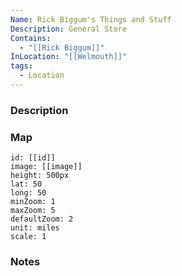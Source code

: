 ```yaml
---
Name: Rick Biggum's Things and Stuff
Description: General Store
Contains:
  - "[[Rick Biggum]]"
InLocation: "[[Welmouth]]"
tags:
  - Location
---
```



### Description


### Map
```leaflet
id: [[id]]
image: [[image]]
height: 500px
lat: 50
long: 50
minZoom: 1
maxZoom: 5
defaultZoom: 2
unit: miles
scale: 1
```


### Notes
